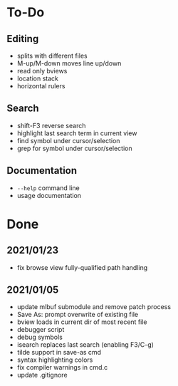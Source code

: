 To-Do
=====

## Editing
* splits with different files
* M-up/M-down moves line up/down
* read only bviews
* location stack
* horizontal rulers

## Search
* shift-F3 reverse search
* highlight last search term in current view
* find symbol under cursor/selection
* grep for symbol under cursor/selection

## Documentation
* `--help` command line
* usage documentation


Done
====

## 2021/01/23
* fix browse view fully-qualified path handling

## 2021/01/05
* update mlbuf submodule and remove patch process
* Save As: prompt overwrite of existing file
* bview loads in current dir of most recent file
* debugger script
* debug symbols
* isearch replaces last search (enabling F3/C-g)
* tilde support in save-as cmd
* syntax highlighting colors
* fix compiler warnings in cmd.c
* update .gitignore
